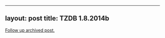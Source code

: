 
---
layout: post
title: TZDB 1.8.2014b
---
[Follow up archived post.](/alex.ciobanu.org/index7414.html)